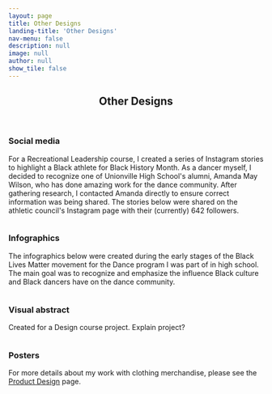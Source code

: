 ```yaml
---
layout: page
title: Other Designs
landing-title: 'Other Designs'
nav-menu: false
description: null
image: null
author: null
show_tile: false
---
```


<!-- Main -->
<div id="main" class="alt">
	
<!-- One -->
<section id="one">
	<div class="inner">
	     <header class="major">
		<h1>Other Designs</h1>
	     </header>		

<!-- Image -->
<h3>Social media</h3>
<p>For a Recreational Leadership course, I created a series of Instagram stories to highlight a Black athlete for Black History Month. As a dancer myself, I decided to recognize one of Unionville High School's alumni, Amanda May Wilson, who has done amazing work for the dance community. After gathering research, I contacted Amanda directly to ensure correct information was being shared. The stories below were shared on the athletic council's Instagram page with their (currently) 642 followers.<p>
<div class="box alt">
	<div class="row 50% uniform">
		<div class="4u"><span class="image fit"><img src="{% link assets/images/amanda1.PNG %}" alt="" /></span></div>
		<div class="4u"><span class="image fit"><img src="{% link assets/images/amanda2.PNG %}" alt="" /></span></div>
		<div class="4u$"><span class="image fit"><img src="{% link assets/images/amanda3.PNG %}" alt="" /></span></div>
		<!-- Break -->
		<div class="4u"><span class="image fit"><img src="{% link assets/images/amanda4.PNG %}" alt="" /></span></div>
		<div class="4u"><span class="image fit"><img src="{% link assets/images/amanda5.PNG %}" alt="" /></span></div>
		<div class="4u$"><span class="image fit"><img src="{% link assets/images/amanda6.PNG %}" alt="" /></span></div>	
		<!-- Break -->
		<div class="4u"><span class="image fit"><img src="{% link assets/images/amanda7.PNG %}" alt="" /></span></div>
		<div class="4u"><span class="image fit"><img src="{% link assets/images/amanda8.PNG %}" alt="" /></span></div>	
	</div>
</div>

<h3>Infographics</h3>
<p>The infographics below were created during the early stages of the Black Lives Matter movement for the Dance program I was part of in high school. The main goal was to recognize and emphasize the influence Black culture and Black dancers have on the dance community.</p>
<div class="box alt">
	<div class="row 50% uniform">
		<div class="4u"><span class="image fit"><img src="{% link assets/images/krump.png %}" alt="" /></span></div>
		<div class="4u"><span class="image fit"><img src="{% link assets/images/nicholas brothers.png %}" alt="" /></span></div>
		<div class="4u$"><span class="image fit"><img src="{% link assets/images/adelaide hall.png %}" alt="" /></span></div>
	</div>
</div>

<h3>Visual abstract</h3>
<p>Created for a Design course project. Explain project?</p>
<div class="box alt">
	<div class="row 50% uniform">
		<div class="4u"><span class="image fit"><img src="{% link assets/images/visual abstract.png %}" alt="" /></span></div>
	</div>
</div>

<h3>Posters</h3>
<p>For more details about my work with clothing merchandise, please see the <a href="https://heatherlii.github.io/product_design.html">Product Design</a> page.</p>
<div class="box alt">
	<div class="row 50% uniform">
		<div class="4u"><span class="image fit"><img src="{% link assets/images/merch promo 1.png %}" alt="" /></span></div>
		<div class="4u"><span class="image fit"><img src="{% link assets/images/merch promo 2.png %}" alt="" /></span></div>
	</div>
</div>
